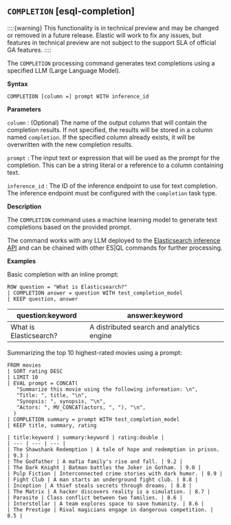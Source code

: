 ## `COMPLETION` [esql-completion]

::::{warning}
This functionality is in technical preview and may be
changed or removed in a future release. Elastic will work to fix any
issues, but features in technical preview are not subject to the support
SLA of official GA features.
::::

The `COMPLETION` processing command generates text completions using a specified LLM (Large Language Model).

**Syntax**

```esql
COMPLETION [column =] prompt WITH inference_id
```

**Parameters**

`column`
:   (Optional) The name of the output column that will contain the completion results.
    If not specified, the results will be stored in a column named `completion`.
    If the specified column already exists, it will be overwritten with the new completion results.

`prompt`
:   The input text or expression that will be used as the prompt for the completion.
    This can be a string literal or a reference to a column containing text.

`inference_id`
:   The ID of the inference endpoint to use for text completion.
    The inference endpoint must be configured with the `completion` task type.

**Description**

The `COMPLETION` command uses a machine learning model to generate text completions based on the provided prompt.

The command works with any LLM deployed to the [Elasticsearch inference API](/https://www.elastic.co/docs/api/doc/elasticsearch/operation/operation-inference-put) and can be chained with other ES|QL commands for further processing.

**Examples**

Basic completion with an inline prompt:

```esql
ROW question = "What is Elasticsearch?"
| COMPLETION answer = question WITH test_completion_model
| KEEP question, answer
```

| question:keyword | answer:keyword |
| --- | --- |
| What is Elasticsearch? | A distributed search and analytics engine |


Summarizing the top 10 highest-rated movies using a prompt:

```esql
FROM movies
| SORT rating DESC
| LIMIT 10
| EVAL prompt = CONCAT(
   "Summarize this movie using the following information: \n",
   "Title: ", title, "\n",
   "Synopsis: ", synopsis, "\n",
   "Actors: ", MV_CONCAT(actors, ", "), "\n",
  )
| COMPLETION summary = prompt WITH test_completion_model
| KEEP title, summary, rating
```

```
| title:keyword | summary:keyword | rating:double |
| --- | --- | --- |
| The Shawshank Redemption | A tale of hope and redemption in prison. | 9.3 |
| The Godfather | A mafia family's rise and fall. | 9.2 |
| The Dark Knight | Batman battles the Joker in Gotham. | 9.0 |
| Pulp Fiction | Interconnected crime stories with dark humor. | 8.9 |
| Fight Club | A man starts an underground fight club. | 8.8 |
| Inception | A thief steals secrets through dreams. | 8.8 |
| The Matrix | A hacker discovers reality is a simulation. | 8.7 |
| Parasite | Class conflict between two families. | 8.6 |
| Interstellar | A team explores space to save humanity. | 8.6 |
| The Prestige | Rival magicians engage in dangerous competition. | 8.5 |
```
